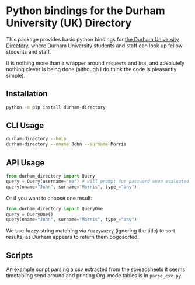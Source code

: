 # Python bindings for the Durham University (UK) Directory

This package provides basic python bindings for [the Durham University
Directory](https://dur.ac.uk/directory/password), where Durham University
students and staff can look up fellow students and staff.

It is nothing more than a wrapper around `requests` and `bs4`, and absolutely
nothing clever is being done (although I do think the code is pleasantly
simple).

## Installation

```bash
python -m pip install durham-directory
```

## CLI Usage

```bash
durham-directory --help
durham-directory --oname John --surname Morris
```

## API Usage

```python
from durham_directory import Query
query = Query(username="me") # will prompt for password when evaluated
query(oname="John", surname="Morris", type_="any")
```

Or if you want to choose one result:

```python
from durham_directory import QueryOne
query = QueryOne()
query(oname="John", surname="Morris", type_="any")
```

We use fuzzy string matching via `fuzzywuzzy` (ignoring the title) to sort
results, as Durham appears to return them bogosorted.

## Scripts

An example script parsing a csv extracted from the spreadsheets it seems
timetabling send around and printing Org-mode tables is in `parse_csv.py`.

